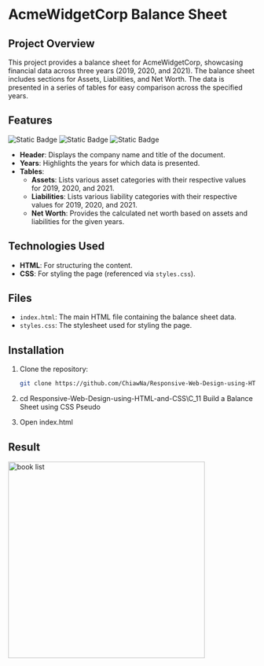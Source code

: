 # AcmeWidgetCorp Balance Sheet

## Project Overview

This project provides a balance sheet for AcmeWidgetCorp, showcasing financial data across three years (2019, 2020, and 2021). The balance sheet includes sections for Assets, Liabilities, and Net Worth. The data is presented in a series of tables for easy comparison across the specified years.

## Features
![Static Badge](https://img.shields.io/badge/HTML5-%23E34F26?style=for-the-badge&logo=HTML5&logoColor=white)
![Static Badge](https://img.shields.io/badge/CSS3-1572B6?style=for-the-badge&logo=CSS3&logoColor=white)
![Static Badge](https://img.shields.io/badge/freecodecamp-0A0A23?style=for-the-badge&logo=freecodecamp&logoColor=white)

- **Header**: Displays the company name and title of the document.
- **Years**: Highlights the years for which data is presented.
- **Tables**:
  - **Assets**: Lists various asset categories with their respective values for 2019, 2020, and 2021.
  - **Liabilities**: Lists various liability categories with their respective values for 2019, 2020, and 2021.
  - **Net Worth**: Provides the calculated net worth based on assets and liabilities for the given years.

## Technologies Used

- **HTML**: For structuring the content.
- **CSS**: For styling the page (referenced via `styles.css`).

## Files

- `index.html`: The main HTML file containing the balance sheet data.
- `styles.css`: The stylesheet used for styling the page.

## Installation

1. Clone the repository:
   ```bash
   git clone https://github.com/ChiawNa/Responsive-Web-Design-using-HTML-and-CSS.git

2. cd Responsive-Web-Design-using-HTML-and-CSS\C_11 Build a Balance Sheet using CSS Pseudo
   
3. Open index.html

## Result
<div align="left">
  <img src="https://github.com/user-attachments/assets/6f421d41-9a4f-4899-bd38-36a90444d0da" alt="book list" width="400" />
</div>
